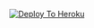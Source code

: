 [![Deploy To Heroku](https://www.herokucdn.com/deploy/button.svg)](https://heroku.com/deploy?template=https://github.com/Poison786/matizpoisonAcin/tree/main)
